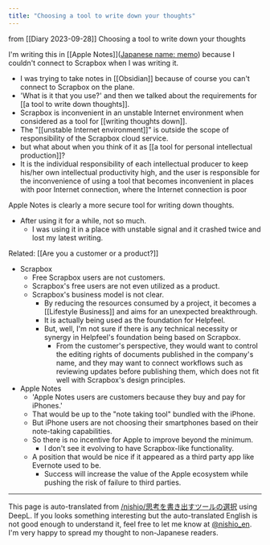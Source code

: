 ```yaml
---
title: "Choosing a tool to write down your thoughts"
---
```


from  [[Diary 2023-09-28]]
Choosing a tool to write down your thoughts

I'm writing this in [[Apple Notes]]([Japanese name: memo](https://www.icloud.com/notes)) because I couldn't connect to Scrapbox when I was writing it.
- I was trying to take notes in [[Obsidian]] because of course you can't connect to Scrapbox on the plane.
- 'What is it that you use?' and then we talked about the requirements for [[a tool to write down thoughts]].
- Scrapbox is inconvenient in an unstable Internet environment when considered as a tool for [[writing thoughts down]].
- The "[[unstable Internet environment]]" is outside the scope of responsibility of the Scrapbox cloud service.
- but what about when you think of it as [[a tool for personal intellectual production]]?
- It is the individual responsibility of each intellectual producer to keep his/her own intellectual productivity high, and the user is responsible for the inconvenience of using a tool that becomes inconvenient in places with poor Internet connection, where the Internet connection is poor

Apple Notes is clearly a more secure tool for writing down thoughts.
- After using it for a while, not so much.
    - I was using it in a place with unstable signal and it crashed twice and lost my latest writing.

Related: [[Are you a customer or a product?]]
- Scrapbox
    - Free Scrapbox users are not customers.
    - Scrapbox's free users are not even utilized as a product.
    - Scrapbox's business model is not clear.
        - By reducing the resources consumed by a project, it becomes a [[Lifestyle Business]] and aims for an unexpected breakthrough.
        - It is actually being used as the foundation for Helpfeel.
        - But, well, I'm not sure if there is any technical necessity or synergy in Helpfeel's foundation being based on Scrapbox.
            - From the customer's perspective, they would want to control the editing rights of documents published in the company's name, and they may want to connect workflows such as reviewing updates before publishing them, which does not fit well with Scrapbox's design principles.
- Apple Notes
    - 'Apple Notes users are customers because they buy and pay for iPhones.'
    - That would be up to the "note taking tool" bundled with the iPhone.
    - But iPhone users are not choosing their smartphones based on their note-taking capabilities.
    - So there is no incentive for Apple to improve beyond the minimum.
        - I don't see it evolving to have Scrapbox-like functionality.
    - A position that would be nice if it appeared as a third party app like Evernote used to be.
        - Success will increase the value of the Apple ecosystem while pushing the risk of failure to third parties.

---
This page is auto-translated from [/nishio/思考を書き出すツールの選択](https://scrapbox.io/nishio/思考を書き出すツールの選択) using DeepL. If you looks something interesting but the auto-translated English is not good enough to understand it, feel free to let me know at [@nishio_en](https://twitter.com/nishio_en). I'm very happy to spread my thought to non-Japanese readers.